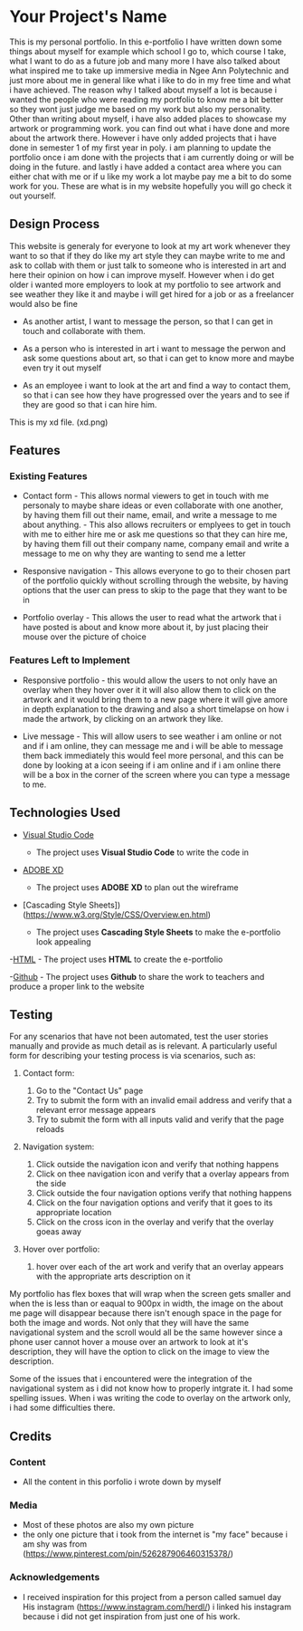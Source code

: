 
# Your Project's Name

This is my personal portfolio. In this e-portfolio I have written down some things about myself for example which school I go to, which course I take, what I want to do as a future job and many more
I have also talked about what inspired me to take up immersive media in Ngee Ann Polytechnic and just more about me in general like what i like to do in my free time and what i have achieved. 
The reason why I talked about myself a lot is because i wanted the people who were reading my portfolio to know me a bit better so they wont just judge me based on my work but also my personality.
Other than writing about myself, i have also added places to showcase my artwork or programming work. you can find out what i have done and more about the artwork there. However i have only added 
projects that i have done in semester 1 of my first year in poly. i am planning to update the portfolio once i am done with the projects that i am currently doing or will be doing in the future.
and lastly i have added a contact area where you can either chat with me or if u like my work a lot maybe pay me a bit to do some work for you. These are what is in my website hopefully you will go 
check it out yourself.


## Design Process
 
This website is generaly for everyone to look at my art work whenever they want to so that if they do like my art style they can maybe write to me and ask to collab with them or just talk to someone who
is interested in art and here their opinion on how i can improve myself. However when i do get older i wanted more employers to look at my portfolio to see artwork and see weather they like it and maybe 
i will get hired for a job or as a freelancer would also be fine

- As another artist, I want to message the person, so that I can get in touch and collaborate with them.

- As a person who is interested in art i want to message the perwon and ask some questions about art, so that i can get to know more and maybe even try it out myself

- As an employee i want to look at the art and find a way to contact them, so that i can see how they have progressed over the years and to see if they are good so that i can hire him.

This is my xd file. (xd.png) 
## Features

### Existing Features

- Contact form - This allows normal viewers to get in touch with me personaly to maybe share ideas or even collaborate with one another, by having them fill out their name, email, and write a message to me about anything.
               - This also allows recruiters or emplyees  to get in touch with me to either hire me or ask me questions so that they can hire me, by having them fill out their company name, company email and write a message
                 to me on why they are wanting to send me a letter

- Responsive navigation - This allows everyone to go to their chosen part of the portfolio quickly without scrolling through the website, by having options that the user can press to skip to the page that they want to be in

- Portfolio overlay - This allows the user to read what the artwork that i have posted is about and know more about it, by just placing their mouse over the picture of choice

### Features Left to Implement

-  Responsive portfolio - this would allow the users to not only have an overlay when they hover over it it will also allow them to click on the artwork and it would bring them to a new page where it will give amore in depth 
   explanation to the drawing and also a short timelapse on how i made the artwork, by clicking on an artwork they like. 

- Live message - This will allow users to see weather i am online or not and if i am online, they can message me and i will be able to message them back immediately this would feel more personal, and this can be done by looking 
  at a icon seeing if i am online and if i am online there will be a box in the corner of the screen where you can type a message to me.


## Technologies Used

- [Visual Studio Code](https://code.visualstudio.com/)
    - The project uses **Visual Studio Code** to write the code in

- [ADOBE XD](https://www.adobe.com/sea/products/xd.html)
    - The project uses **ADOBE XD** to plan out the wireframe

- [Cascading Style Sheets])(https://www.w3.org/Style/CSS/Overview.en.html)
    - The project uses **Cascading Style Sheets** to make the e-portfolio look appealing

-[HTML](https://www.w3schools.com/html/)
    - The project uses **HTML** to create the e-portfolio

-[Github](https://github.com/)
    - The project uses **Github** to share the work to teachers and produce a proper link to the website 


## Testing

For any scenarios that have not been automated, test the user stories manually and provide as much detail as is relevant. A particularly useful form for describing your testing process is via scenarios, such as:

1. Contact form:
    1. Go to the "Contact Us" page
    2. Try to submit the form with an invalid email address and verify that a relevant error message appears
    3. Try to submit the form with all inputs valid and verify that the page reloads

2. Navigation system:
    1. Click outside the navigation icon and verify that nothing happens
    2. Click on thee navigation icon and verify that a overlay appears from the side
    3. Click outside the four navigation options verify that nothing happens
    4. Click on the four navigation options and verify that it goes to its appropriate location
    5. Click on the cross icon in the overlay and verify that the overlay goeas away

3. Hover over portfolio:
    1. hover over each of the art work and verify that an overlay appears with the appropriate arts description on it


My portfolio has flex boxes that will wrap when the screen gets smaller and when the is less than or eaqual to 900px in width, the image on the about me page will disappear because there isn't enough space in the 
page for both the image and words. Not only that they will have the same navigational system and the scroll would all be the same however since a phone user cannot hover a mouse over an artwork to look at it's 
description, they will have the option to click on the image to view the description.


Some of the issues that i encountered were the integration of the navigational system as i did not know how to properly intgrate it. I had some spelling issues. When i was writing the code to overlay on the 
artwork only, i had some difficulties there.  

## Credits

### Content
- All the content in this porfolio i wrote down by myself

### Media
- Most of these photos are also my own picture 
- the only one picture that i took from the internet is "my face" because i am shy was from (https://www.pinterest.com/pin/526287906460315378/)

### Acknowledgements

- I received inspiration for this project from a person called samuel day
  His instagram (https://www.instagram.com/herdl/) i linked his instagram because i did 
  not get inspiration from just one of his work.
